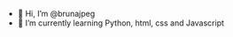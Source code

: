 - 👋 Hi, I’m @brunajpeg
- 🌱 I’m currently learning Python, html, css and Javascript

<!---
brunajpeg/brunajpeg is a ✨ special ✨ repository because its `README.md` (this file) appears on your GitHub profile.
You can click the Preview link to take a look at your changes.
--->
